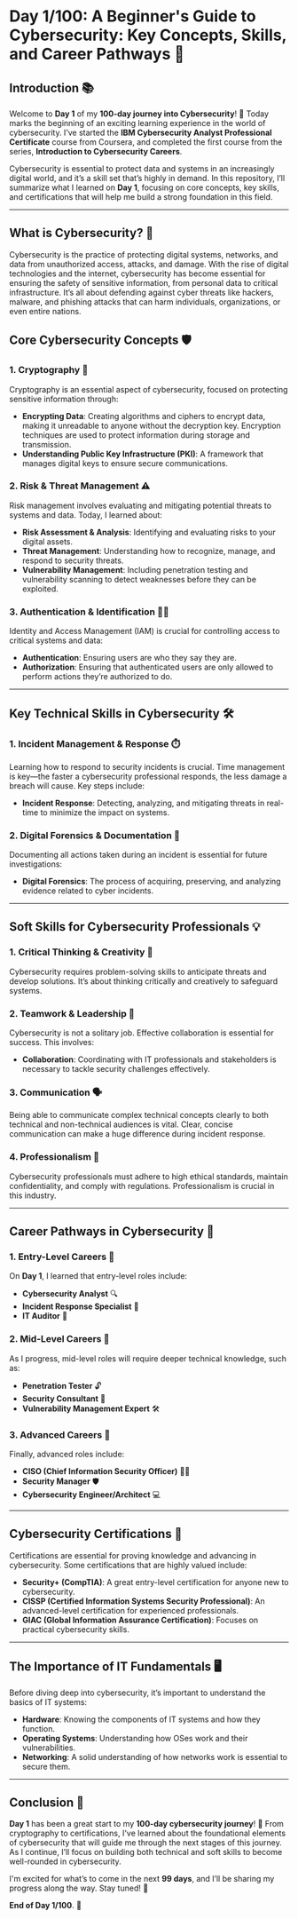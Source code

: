 # **Day 1/100: A Beginner's Guide to Cybersecurity: Key Concepts, Skills, and Career Pathways** 🚀

## **Introduction** 📚

Welcome to **Day 1** of my **100-day journey into Cybersecurity**! 🚀 Today marks the beginning of an exciting learning experience in the world of cybersecurity. I’ve started the **IBM Cybersecurity Analyst Professional Certificate** course from Coursera, and completed the first course from the series, **Introduction to Cybersecurity Careers**.

Cybersecurity is essential to protect data and systems in an increasingly digital world, and it’s a skill set that’s highly in demand. In this repository, I’ll summarize what I learned on **Day 1**, focusing on core concepts, key skills, and certifications that will help me build a strong foundation in this field.

---

## **What is Cybersecurity?** 🔐

Cybersecurity is the practice of protecting digital systems, networks, and data from unauthorized access, attacks, and damage. With the rise of digital technologies and the internet, cybersecurity has become essential for ensuring the safety of sensitive information, from personal data to critical infrastructure. It’s all about defending against cyber threats like hackers, malware, and phishing attacks that can harm individuals, organizations, or even entire nations.

## **Core Cybersecurity Concepts** 🛡️

### **1. Cryptography** 🔑
Cryptography is an essential aspect of cybersecurity, focused on protecting sensitive information through:

- **Encrypting Data**: Creating algorithms and ciphers to encrypt data, making it unreadable to anyone without the decryption key. Encryption techniques are used to protect information during storage and transmission.
- **Understanding Public Key Infrastructure (PKI)**: A framework that manages digital keys to ensure secure communications.

### **2. Risk & Threat Management** ⚠️
Risk management involves evaluating and mitigating potential threats to systems and data. Today, I learned about:

- **Risk Assessment & Analysis**: Identifying and evaluating risks to your digital assets.
- **Threat Management**: Understanding how to recognize, manage, and respond to security threats.
- **Vulnerability Management**: Including penetration testing and vulnerability scanning to detect weaknesses before they can be exploited.

### **3. Authentication & Identification** 🧑‍💻
Identity and Access Management (IAM) is crucial for controlling access to critical systems and data:

- **Authentication**: Ensuring users are who they say they are.
- **Authorization**: Ensuring that authenticated users are only allowed to perform actions they’re authorized to do.

---

## **Key Technical Skills in Cybersecurity** 🛠️

### **1. Incident Management & Response** ⏱️
Learning how to respond to security incidents is crucial. Time management is key—the faster a cybersecurity professional responds, the less damage a breach will cause. Key steps include:

- **Incident Response**: Detecting, analyzing, and mitigating threats in real-time to minimize the impact on systems.

### **2. Digital Forensics & Documentation** 📑
Documenting all actions taken during an incident is essential for future investigations:

- **Digital Forensics**: The process of acquiring, preserving, and analyzing evidence related to cyber incidents.

---

## **Soft Skills for Cybersecurity Professionals** 💡

### **1. Critical Thinking & Creativity** 🧠
Cybersecurity requires problem-solving skills to anticipate threats and develop solutions. It’s about thinking critically and creatively to safeguard systems.

### **2. Teamwork & Leadership** 🤝
Cybersecurity is not a solitary job. Effective collaboration is essential for success. This involves:

- **Collaboration**: Coordinating with IT professionals and stakeholders is necessary to tackle security challenges effectively.

### **3. Communication** 🗣️
Being able to communicate complex technical concepts clearly to both technical and non-technical audiences is vital. Clear, concise communication can make a huge difference during incident response.

### **4. Professionalism** 💼
Cybersecurity professionals must adhere to high ethical standards, maintain confidentiality, and comply with regulations. Professionalism is crucial in this industry.

---

## **Career Pathways in Cybersecurity** 💼

### **1. Entry-Level Careers** 🌱
On **Day 1**, I learned that entry-level roles include:

- **Cybersecurity Analyst** 🔍
- **Incident Response Specialist** 🚨
- **IT Auditor** 🧾

### **2. Mid-Level Careers** 🔧
As I progress, mid-level roles will require deeper technical knowledge, such as:

- **Penetration Tester** 🔓
- **Security Consultant** 💬
- **Vulnerability Management Expert** 🛠️

### **3. Advanced Careers** 🚀
Finally, advanced roles include:

- **CISO (Chief Information Security Officer)** 🧑‍💼
- **Security Manager** 🛡️
- **Cybersecurity Engineer/Architect** 💻

---

## **Cybersecurity Certifications** 🏅

Certifications are essential for proving knowledge and advancing in cybersecurity. Some certifications that are highly valued include:

- **Security+ (CompTIA)**: A great entry-level certification for anyone new to cybersecurity.
- **CISSP (Certified Information Systems Security Professional)**: An advanced-level certification for experienced professionals.
- **GIAC (Global Information Assurance Certification)**: Focuses on practical cybersecurity skills.

---

## **The Importance of IT Fundamentals** 🖥️

Before diving deep into cybersecurity, it’s important to understand the basics of IT systems:

- **Hardware**: Knowing the components of IT systems and how they function.
- **Operating Systems**: Understanding how OSes work and their vulnerabilities.
- **Networking**: A solid understanding of how networks work is essential to secure them.

---

## **Conclusion** 🎯

**Day 1** has been a great start to my **100-day cybersecurity journey**! 🚀 From cryptography to certifications, I've learned about the foundational elements of cybersecurity that will guide me through the next stages of this journey. As I continue, I’ll focus on building both technical and soft skills to become well-rounded in cybersecurity.

I'm excited for what’s to come in the next **99 days**, and I’ll be sharing my progress along the way. Stay tuned! 🔐

**End of Day 1/100**. 🚀
